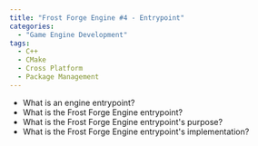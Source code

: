 ```yaml
---
title: "Frost Forge Engine #4 - Entrypoint"
categories:
  - "Game Engine Development"
tags:
  - C++
  - CMake
  - Cross Platform
  - Package Management
---
```


- What is an engine entrypoint?
- What is the Frost Forge Engine entrypoint?
- What is the Frost Forge Engine entrypoint's purpose?
- What is the Frost Forge Engine entrypoint's implementation?

